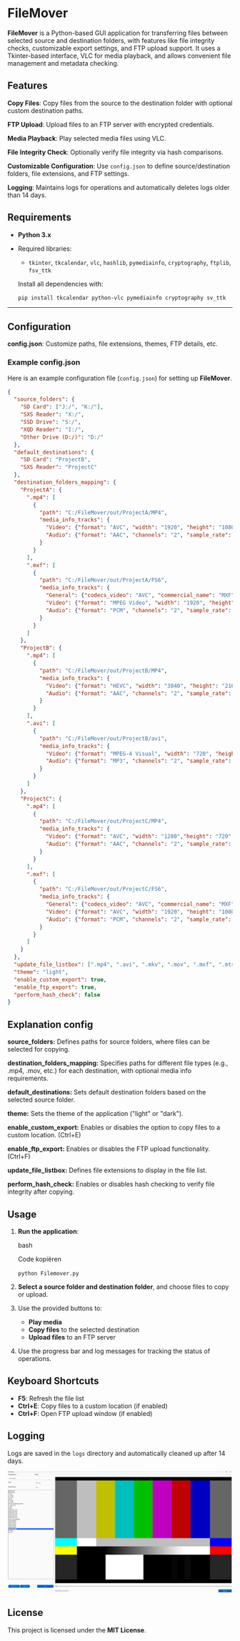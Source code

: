 # FileMover

**FileMover** is a Python-based GUI application for transferring files between selected source and destination folders, with features like file integrity checks, customizable export settings, and FTP upload support. It uses a Tkinter-based interface, VLC for media playback, and allows convenient file management and metadata checking.

## Features
 **Copy Files**: Copy files from the source to the destination folder with optional custom destination paths.
 
 **FTP Upload**: Upload files to an FTP server with encrypted credentials.
 
 **Media Playback**: Play selected media files using VLC.
 
 **File Integrity Check**: Optionally verify file integrity via hash comparisons.
 
 **Customizable Configuration**: Use `config.json` to define source/destination folders, file extensions, and FTP settings.
 
 **Logging**: Maintains logs for operations and automatically deletes logs older than 14 days.

## Requirements
- **Python 3.x**
- Required libraries:
  - `tkinter`, `tkcalendar`, `vlc`, `hashlib`, `pymediainfo`, `cryptography`, `ftplib`, `fsv_ttk`
  
  Install all dependencies with:
  ```bash
  pip install tkcalendar python-vlc pymediainfo cryptography sv_ttk
-------------

## Configuration

**config.json**: Customize paths, file extensions, themes, FTP details, etc.

### Example config.json

Here is an example configuration file (`config.json`) for setting up **FileMover**.

```json
{
  "source_folders": {
    "SD Card": ["J:/", "K:/"],
    "SXS Reader": "X:/",
    "SSD Drive": "S:/",
    "XQD Reader": "I:/",
    "Other Drive (D:/)": "D:/"
  },
  "default_destinations": {
    "SD Card": "ProjectB",
    "SXS Reader": "ProjectC"
  },
  "destination_folders_mapping": {
    "ProjectA": {
      ".mp4": [
        {
          "path": "C:/FileMover/out/ProjectA/MP4",
          "media_info_tracks": {
            "Video": {"format": "AVC", "width": "1920", "height": "1080", "frame_rate": "25.000"},
            "Audio": {"format": "AAC", "channels": "2", "sample_rate": "48000"}
          }
        }
      ],
      ".mxf": [
        {
          "path": "C:/FileMover/out/ProjectA/FS6",
          "media_info_tracks": {
            "General": {"codecs_video": "AVC", "commercial_name": "MXF"},
            "Video": {"format": "MPEG Video", "width": "1920", "height": "1080", "frame_rate": "29.970"},
            "Audio": {"format": "PCM", "channels": "2", "sample_rate": "48000"}
          }
        }
      ]
    },
    "ProjectB": {
      ".mp4": [
        {
          "path": "C:/FileMover/out/ProjectB/MP4",
          "media_info_tracks": {
            "Video": {"format": "HEVC", "width": "3840", "height": "2160", "frame_rate": "30.000"},
            "Audio": {"format": "AAC", "channels": "2", "sample_rate": "48000"}
          }
        }
      ],
      ".avi": [
        {
          "path": "C:/FileMover/out/ProjectB/avi",
          "media_info_tracks": {
            "Video": {"format": "MPEG-4 Visual", "width": "720", "height": "576", "frame_rate": "25.000"},
            "Audio": {"format": "MP3", "channels": "2", "sample_rate": "44100"}
          }
        }
      ]
    },
    "ProjectC": {
      ".mp4": [
        {
          "path": "C:/FileMover/out/ProjectC/MP4",
          "media_info_tracks": {
            "Video": {"format": "AVC", "width": "1280","height": "720", "frame_rate": "29.970"},
            "Audio": {"format": "AAC", "channels": "2", "sample_rate": "48000"}
          }
        }
      ],
      ".mxf": [
        {
          "path": "C:/FileMover/out/ProjectC/FS6",
          "media_info_tracks": {
            "General": {"codecs_video": "AVC", "commercial_name": "MXF"},
            "Video": {"format": "AVC", "width": "1920", "height": "1080", "frame_rate": "29.970"},
            "Audio": {"format": "PCM", "channels": "2", "sample_rate": "48000"}
          }
        }
      ]
    }
  },
  "update_file_listbox": [".mp4", ".avi", ".mkv", ".mov", ".mxf", ".mts"],
  "theme": "light",
  "enable_custom_export": true,
  "enable_ftp_export": true,
  "perform_hash_check": false
}
```
## Explanation config
**source_folders:**  Defines paths for source folders, where files can be selected for copying.

**destination_folders_mapping:** Specifies paths for different file types (e.g., .mp4, .mov, etc.) for each destination, with optional media info requirements.

**default_destinations:** Sets default destination folders based on the selected source folder.

**theme:** Sets the theme of the application ("light" or "dark").

**enable_custom_export:** Enables or disables the option to copy files to a custom location. (Ctrl+E)

**enable_ftp_export:** Enables or disables the FTP upload functionality. (Ctrl+F)

**update_file_listbox:** Defines file extensions to display in the file list.

**perform_hash_check:** Enables or disables hash checking to verify file integrity after copying.


Usage
-----

1.  **Run the application**:

    bash

    Code kopiëren

    `python Filemover.py`

2.  **Select a source folder and destination folder**, and choose files to copy or upload.

3.  Use the provided buttons to:

    -   **Play media**
    -   **Copy files** to the selected destination
    -   **Upload files** to an FTP server
4.  Use the progress bar and log messages for tracking the status of operations.

Keyboard Shortcuts
------------------

-   **F5**: Refresh the file list
-   **Ctrl+E**: Copy files to a custom location (if enabled)
-   **Ctrl+F**: Open FTP upload window (if enabled)

Logging
-------

Logs are saved in the `logs` directory and automatically cleaned up after 14 days.

![App Screenshot](https://github.com/Wiljan-Hobbelink/Filemover/blob/main/Assets/screenshot.jpg)

License
-------

This project is licensed under the **MIT License**.
